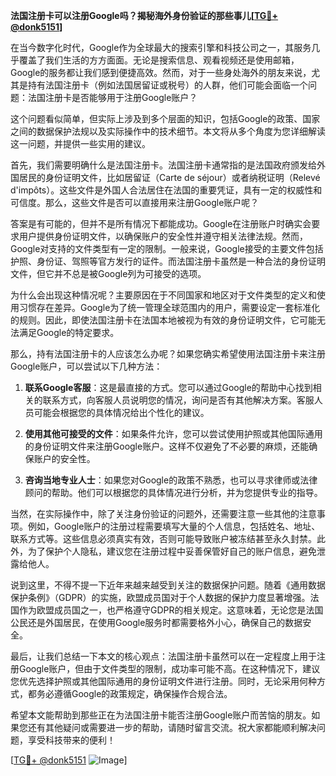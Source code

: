 **法国注册卡可以注册Google吗？揭秘海外身份验证的那些事儿[[TG💪+ @donk5151](https://t.me/s/donk5151)]**

在当今数字化时代，Google作为全球最大的搜索引擎和科技公司之一，其服务几乎覆盖了我们生活的方方面面。无论是搜索信息、观看视频还是使用邮箱，Google的服务都让我们感到便捷高效。然而，对于一些身处海外的朋友来说，尤其是持有法国注册卡（例如法国居留证或税号）的人群，他们可能会面临一个问题：法国注册卡是否能够用于注册Google账户？

这个问题看似简单，但实际上涉及到多个层面的知识，包括Google的政策、国家之间的数据保护法规以及实际操作中的技术细节。本文将从多个角度为您详细解读这一问题，并提供一些实用的建议。

首先，我们需要明确什么是法国注册卡。法国注册卡通常指的是法国政府颁发给外国居民的身份证明文件，比如居留证（Carte de séjour）或者纳税证明（Relevé d'impôts）。这些文件是外国人合法居住在法国的重要凭证，具有一定的权威性和可信度。那么，这些文件是否可以直接用来注册Google账户呢？

答案是有可能的，但并不是所有情况下都能成功。Google在注册账户时确实会要求用户提供身份证明文件，以确保账户的安全性并遵守相关法律法规。然而，Google对支持的文件类型有一定的限制。一般来说，Google接受的主要文件包括护照、身份证、驾照等官方发行的证件。而法国注册卡虽然是一种合法的身份证明文件，但它并不总是被Google列为可接受的选项。

为什么会出现这种情况呢？主要原因在于不同国家和地区对于文件类型的定义和使用习惯存在差异。Google为了统一管理全球范围内的用户，需要设定一套标准化的规则。因此，即使法国注册卡在法国本地被视为有效的身份证明文件，它可能无法满足Google的特定要求。

那么，持有法国注册卡的人应该怎么办呢？如果您确实希望使用法国注册卡来注册Google账户，可以尝试以下几种方法：

1. **联系Google客服**：这是最直接的方式。您可以通过Google的帮助中心找到相关的联系方式，向客服人员说明您的情况，询问是否有其他解决方案。客服人员可能会根据您的具体情况给出个性化的建议。

2. **使用其他可接受的文件**：如果条件允许，您可以尝试使用护照或其他国际通用的身份证明文件来注册Google账户。这样不仅避免了不必要的麻烦，还能确保账户的安全性。

3. **咨询当地专业人士**：如果您对Google的政策不熟悉，也可以寻求律师或法律顾问的帮助。他们可以根据您的具体情况进行分析，并为您提供专业的指导。

当然，在实际操作中，除了关注身份验证的问题外，还需要注意一些其他的注意事项。例如，Google账户的注册过程需要填写大量的个人信息，包括姓名、地址、联系方式等。这些信息必须真实有效，否则可能导致账户被冻结甚至永久封禁。此外，为了保护个人隐私，建议您在注册过程中妥善保管好自己的账户信息，避免泄露给他人。

说到这里，不得不提一下近年来越来越受到关注的数据保护问题。随着《通用数据保护条例》（GDPR）的实施，欧盟成员国对于个人数据的保护力度显著增强。法国作为欧盟成员国之一，也严格遵守GDPR的相关规定。这意味着，无论您是法国公民还是外国居民，在使用Google服务时都需要格外小心，确保自己的数据安全。

最后，让我们总结一下本文的核心观点：法国注册卡虽然可以在一定程度上用于注册Google账户，但由于文件类型的限制，成功率可能不高。在这种情况下，建议您优先选择护照或其他国际通用的身份证明文件进行注册。同时，无论采用何种方式，都务必遵循Google的政策规定，确保操作合规合法。

希望本文能帮助到那些正在为法国注册卡能否注册Google账户而苦恼的朋友。如果您还有其他疑问或需要进一步的帮助，请随时留言交流。祝大家都能顺利解决问题，享受科技带来的便利！

[[TG💪+ @donk5151](https://t.me/s/donk5151) ![Image](https://i.postimg.cc/rwNCRYN7/Snipaste-2025-04-30-17-27-05.png)]